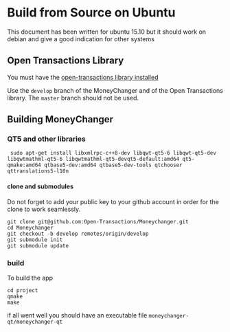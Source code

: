 # Build from Source on Ubuntu

This document has been written for ubuntu 15.10 but it should work on debian and give a good indication for other systems

## Open Transactions Library

You must have the [open-transactions library installed](https://github.com/Open-Transactions/opentxs-notary/blob/develop/docs/INSTALL-Debian_Ubuntu.txt)

Use the `develop` branch of the MoneyChanger and of the Open Transactions library. The `master` branch should not be used.

## Building MoneyChanger

### QT5 and other libraries
 
     sudo apt-get install libxmlrpc-c++8-dev libqwt-qt5-6 libqwt-qt5-dev libqwtmathml-qt5-6 libqwtmathml-qt5-devqt5-default:amd64 qt5-qmake:amd64 qtbase5-dev:amd64 qtbase5-dev-tools qtchooser qttranslations5-l10n

#### clone and submodules

Do not forget to add your public key to your github account in order for the clone to work seamlessly.

    git clone git@github.com:Open-Transactions/Moneychanger.git 
    cd Moneychanger
    git checkout -b develop remotes/origin/develop
    git submodule init
    git submodule update
  
### build

To build the app 

    cd project
    qmake
    make
  
if all went well you should have an executable file `moneychanger-qt/moneychanger-qt` 
